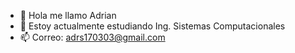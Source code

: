 -   👋 Hola me llamo Adrian
-  🌱  Estoy actualmente estudiando Ing. Sistemas Computacionales 
- 📫   Correo: adrs170303@gmail.com